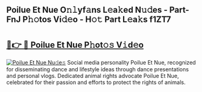 ## Poilue Et Nue O𝚗𝚕yf𝚊ns L𝚎a𝚔ed N𝚞𝚍es - Part-FnJ P𝚑𝚘tos Vi𝚍𝚎o - H𝚘𝚝 Part L𝚎a𝚔s f1ZT7

# <h2><a href="http://kf50p2a.oniu.top/?m=Poilue+Et+Nue">🔗👉 🔴 Poilue Et Nue P𝚑ot𝚘𝚜 V𝚒d𝚎o</a></h2>

[![Poilue Et Nue Nu𝚍e𝚜](https://i.imgur.com/0qMVB7G.gif)](http://kf50p2a.oniu.top/?m=Poilue+Et+Nue)
Social media personality Poilue Et Nue, recognized for disseminating dance and lifestyle ideas through dance presentations and personal vlogs. Dedicated animal rights advocate Poilue Et Nue, celebrated for their passion and efforts to protect the rights of animals.  
